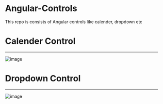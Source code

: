 # Angular-Controls
This repo is consists of Angular controls like calender, dropdown etc

# Calender Control
-------------------
![image](https://github.com/rajhseg/Angular-Controls/assets/9523832/0e341bf3-7a02-4aa5-9ac0-f2ddf2092aac)

# Dropdown Control
-------------------
![image](https://github.com/rajhseg/Angular-Controls/assets/9523832/d2a7e0c4-6a6a-4c14-bef2-0484e7c0d8af)

